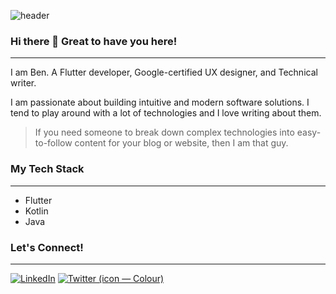 ![header](https://github.com/onwurahben/onwurahben/assets/49011942/796ba6ea-148c-4bc6-90c3-752085393ac9)


### Hi there 👋 Great to have you here!
---

I am Ben. A Flutter developer, Google-certified UX designer, and Technical writer.

I am passionate about building intuitive and modern software solutions. I tend to play around with a lot of technologies and I love writing about them. 

> If you need someone to break down complex technologies into easy-to-follow content for your blog or website, then I am that guy.

### My Tech Stack
---
- Flutter
- Kotlin
- Java 

### Let's Connect!
---

[![LinkedIn](https://github.com/onwurahben/onwurahben/assets/49011942/a3b6dd89-713f-46d4-b881-d58940a60a97)](https://www.linkedin.com/in/ben-onwurah/)
[![Twitter (icon — Colour)](https://github.com/onwurahben/onwurahben/assets/49011942/b37216d4-9a99-464b-b4f7-80a080f7eb68)](https://twitter.com/_flutterbaby)
